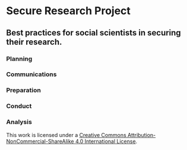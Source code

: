# Secure Research Project
## Best practices for social scientists in securing their research.

### Planning



### Communications



### Preparation



### Conduct



### Analysis



This work is licensed under a [Creative Commons Attribution-NonCommercial-ShareAlike 4.0 International License](http://creativecommons.org/licenses/by-nc-sa/4.0/).

